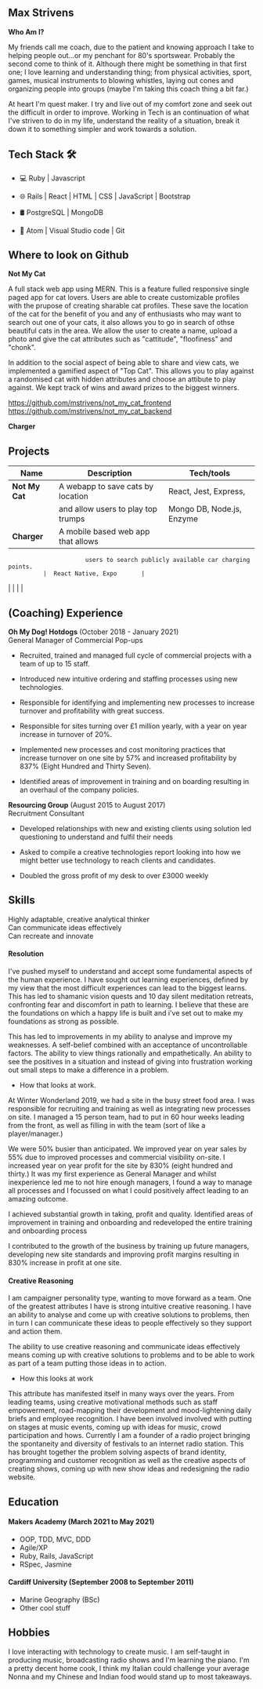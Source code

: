 ## Max Strivens

**Who Am I?**

My friends call me coach, due to the patient and knowing approach I take to helping people out...or my penchant for 80's sportswear. Probably the second come to think of it. Although there might be something in that first one; I love learning and understanding thing; from physical activities, sport, games, musical instruments to blowing whistles, laying out cones and organizing people into groups (maybe I'm taking this coach thing a bit far.)

At heart I'm quest maker. I try and live out of my comfort zone and seek out the difficult in order to improve. Working in Tech is an continuation of what I've striven to do in my life, understand the reality of a situation, break it down it to something simpler and work towards a solution.

## Tech Stack 🛠

- 💻  Ruby | Javascript

- 🌐 Rails | React | HTML | CSS | JavaScript | Bootstrap 

- 🛢 PostgreSQL | MongoDB

- 🔧 Atom | Visual Studio code | Git

## Where to look on Github

**Not My Cat**

A full stack web app using MERN. This is a feature fulled responsive single paged app for cat lovers. Users are able to create customizable profiles with the prupose of creating sharable cat profiles. These save the location of the cat for the benefit of you and any of enthusiasts who may want to search out one of your cats, it also allows you to go in search of othse beautiful cats in the area. We allow the user to create a name, upload a photo and give the cat attributes such as "cattitude", "floofiness" and "chonk".

In addition to the social aspect of being able to share and view cats, we implemented a gamified aspect of "Top Cat". This allows you to play against a randomised cat with hidden attributes and choose an attibute to play against. We kept track of wins and award prizes to the biggest winners.

https://github.com/mstrivens/not_my_cat_frontend  
https://github.com/mstrivens/not_my_cat_backend

**Charger**



## Projects

| Name                         | Description                        | Tech/tools                |
| ---------------------------- | -------------------                | -----------------         |
| **Not My Cat**               | A webapp to save cats by location  |  React, Jest, Express,    |
|                              | and allow users to play top trumps |  Mongo DB, Node.js, Enzyme|
|  **Charger**                 | A mobile based web app that allows 
                          users to search publicly available car charging points.
              |  React Native, Expo       | 
|                              |                                    |                           |

## (Coaching) Experience

**Oh My Dog! Hotdogs** (October 2018 - January 2021)  
General Manager of Commercial Pop-ups

- Recruited, trained and managed full cycle of commercial projects with a team of up to 15 staff. 

- Introduced new intuitive ordering and staffing processes using new technologies. 

- Responsible for identifying and implementing new processes to increase turnover and profitability with great success. 

- Responsible for sites turning over £1 million yearly,  with a year on year increase in turnover of 20%. 

- Implemented new processes and cost monitoring practices that increase turnover on one site by 57% and increased profitability by 837% (Eight Hundred and Thirty Seven).    

- Identified areas of improvement in training and on boarding resulting in an overhaul of the company policies. 

**Resourcing Group** (August 2015 to August 2017)  
Recruitment Consultant

- Developed relationships with new and existing clients using solution led questioning to understand and fulfil their needs

- Asked to compile a creative technologies report looking into how we might better use technology to reach clients and candidates.

- Doubled the gross profit of my desk to over £3000 weekly


## Skills

Highly adaptable, creative analytical thinker  
Can communicate ideas effectively  
Can recreate and innovate

#### Resolution

I've pushed myself to understand and accept some fundamental aspects of the human experience. I have sought out learning experiences, defined by my view that the most difficult experiences can lead to the biggest learns. This has led to shamanic vision quests and 10 day silent meditation retreats, confronting fear and discomfort in path to learning. I believe that these are the foundations on which a happy life is built and i've set out to make my foundations as strong as possible.

This has led to improvements in my ability to analyse and improve my weaknesses. A self-belief combined with an acceptance of uncontrollable factors. The ability to view things rationally and empathetically. An ability to see the positives in a situation and instead of giving into frustration working out small steps to make a difference in a problem.

- How that looks at work.

At Winter Wonderland 2019, we had a site in the busy street food area. I was responsible for recruiting and training as well as integrating new processes on site. I managed a 15 person team, had to put in 60 hour weeks leading from the front, as well as filling in with the team (sort of like a player/manager.)

We were 50% busier than anticipated. We improved year on year sales by 55% due to improved processes and commercial visibility on-site. I increased year on year profit for the site by 830% (eight hundred and thirty.) It was my first experience as General Manager and whilst inexperience led me to not hire enough managers, I found a way to manage all processes and I focussed on what I could positively affect leading to an amazing outcome.

I achieved substantial growth in taking, profit and quality. Identified areas of improvement in training and onboarding and redeveloped the entire training and onboarding process

I contributed to the growth of the business by training up future managers, developing new site standards and improving profit margins resulting in 830% increase in profit at one site.

#### Creative Reasoning

I am campaigner personality type, wanting to move forward as a team. One of the greatest attributes I have is strong intuitive creative reasoning. I have an ability to analyse and come up with creative solutions to problems, then in turn I can communicate these ideas to people effectively so they support and action them.

The ability to use creative reasoning and communicate ideas effectively means coming up with creative solutions to problems and to be able to work as part of a team putting those ideas in to action.

- How this looks at work

This attribute has manifested itself in many ways over the years. From leading teams, using creative motivational methods such as staff empowerment, road-mapping their development and mood-lightening daily briefs and employee recognition.
I have been involved involved with putting on stages at music events, coming up with ideas for music, crowd participation and hows.
Currently I am a founder of a radio project bringing the spontaneity and diversity of festivals to an internet radio station. This has brought together the problem solving aspects of brand identity, programming and customer recognition as well as the creative aspects of creating shows, coming up with new show ideas and redesigning the radio website.

## Education

#### Makers Academy (March 2021 to May 2021)

- OOP, TDD, MVC, DDD
- Agile/XP
- Ruby, Rails, JavaScript
- RSpec, Jasmine

#### Cardiff University (September 2008 to September 2011)

- Marine Geography (BSc)
- Other cool stuff

## Hobbies

I love interacting with technology to create music. I am self-taught in producing music, broadcasting radio shows and I'm learning the piano.
I'm a pretty decent home cook, I think my Italian could challenge your average Nonna and my Chinese and Indian food would stand up to most takeaways.
